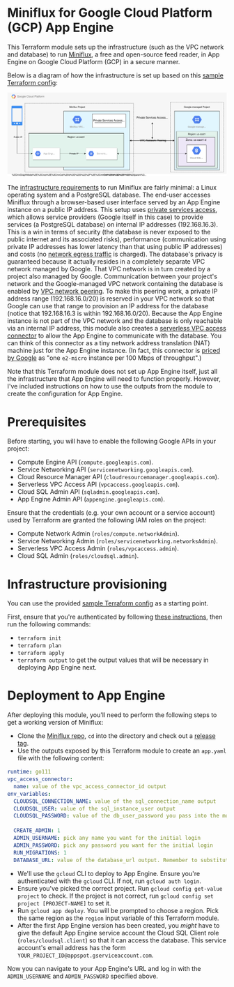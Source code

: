 # Miniflux for Google Cloud Platform (GCP) App Engine

This Terraform module sets up the infrastructure (such as the VPC network and database) to run [Miniflux](https://miniflux.app/), a free and open-source feed reader, in App Engine on Google Cloud Platform (GCP) in a secure manner.

Below is a diagram of how the infrastructure is set up based on this [sample Terraform config](https://github.com/huy-nguyen/terraform-google-miniflux/tree/master/examples/basic):

![Cloud infrastructure diagram](diagram.svg)

The [infrastructure requirements](https://miniflux.app/docs/requirements.html) to run Miniflux are fairly minimal: a Linux operating system and a PostgreSQL database.
The end-user accesses Miniflux through a browser-based user interface served by an App Engine instance on a public IP address.
This setup uses [private services access](https://cloud.google.com/vpc/docs/private-services-access), which allows service providers (Google itself in this case) to provide services (a PostgreSQL database) on internal IP addresses (192.168.16.3).
This is a win in terms of security (the database is never exposed to the public internet and its associated risks), performance (communication using private IP addresses has lower latency than that using public IP addresses) and costs (no [network egress traffic](https://cloud.google.com/vpc/network-pricing#general) is charged).
The database's privacy is guaranteed because it actually resides in a completely separate VPC network managed by Google.
That VPC network is in turn created by a project also managed by Google.
Communication between your project's network and the Google-managed VPC network containing the database is enabled by [VPC network peering](https://cloud.google.com/vpc/docs/vpc-peering).
To make this peering work, a private IP address range (192.168.16.0/20) is reserved in your VPC network so that Google can use that range to provision an IP address for the database (notice that 192.168.16.3 is within 192.168.16.0/20).
Because the App Engine instance is not part of the VPC network and the database is only reachable via an internal IP address, this module also creates a [serverless VPC access connector](https://cloud.google.com/vpc/docs/configure-serverless-vpc-access) to allow the App Engine to communicate with the database.
You can think of this connector as a tiny network address translation (NAT) machine just for the App Engine instance.
(In fact, this connector is [priced by Google](https://cloud.google.com/vpc/network-pricing#serverless-vpc-pricing) as "one `e2-micro` instance per 100 Mbps of throughput".)

Note that this Terraform module does not set up App Engine itself, just all the infrastructure that App Engine will need to function properly.
However, I've included instructions on how to use the outputs from the module to create the configuration for App Engine.

# Prerequisites

Before starting, you will have to enable the following Google APIs in your project:

- Compute Engine API (`compute.googleapis.com`).
- Service Networking API (`servicenetworking.googleapis.com`).
- Cloud Resource Manager API (`cloudresourcemanager.googleapis.com`).
- Serverless VPC Access API (`vpcaccess.googleapis.com`).
- Cloud SQL Admin API (`sqladmin.googleapis.com`).
- App Engine Admin API (`appengine.googleapis.com`).

Ensure that the credentials (e.g. your own account or a service account) used by Terraform are granted the following IAM roles on the project:

- Compute Network Admin (`roles/compute.networkAdmin`).
- Service Networking Admin (`roles/servicenetworking.networksAdmin`).
- Serverless VPC Access Admin (`roles/vpcaccess.admin`).
- Cloud SQL Admin (`roles/cloudsql.admin`).

# Infrastructure provisioning

You can use the provided [sample Terraform config](https://github.com/huy-nguyen/terraform-google-miniflux/tree/master/examples/basic) as a starting point.

First, ensure that you're authenticated by following [these instructions](https://registry.terraform.io/providers/hashicorp/google/latest/docs/guides/provider_reference#authentication), then run the following commands:

- `terraform init`
- `terraform plan`
- `terraform apply`
- `terraform output` to get the output values that will be necessary in deploying App Engine next.

# Deployment to App Engine

After deploying this module, you'll need to perform the following steps to get a working version of Miniflux:

- Clone the [Miniflux repo](https://github.com/miniflux/v2), `cd` into the directory and check out a [release tag](https://github.com/miniflux/v2/tags).
- Use the outputs exposed by this Terraform module to create an `app.yaml` file with the following content:

```yaml
runtime: go111
vpc_access_connector:
  name: value of the vpc_access_connector_id output
env_variables:
  CLOUDSQL_CONNECTION_NAME: value of the sql_connection_name output
  CLOUDSQL_USER: value of the sql_instance_user output
  CLOUDSQL_PASSWORD: value of the db_user_password you pass into the module

  CREATE_ADMIN: 1
  ADMIN_USERNAME: pick any name you want for the initial login
  ADMIN_PASSWORD: pick any password you want for the initial login
  RUN_MIGRATIONS: 1
  DATABASE_URL: value of the database_url output. Remember to substitute the placeholder password with the real password i.e. the Terraform input variable "db_user_password"
```

- We'll use the `gcloud` CLI to deploy to App Engine.
  Ensure you're authenticated with the `gcloud` CLI.
  If not, run `gcloud auth login`.
- Ensure you've picked the correct project.
  Run `gcloud config get-value project` to check.
  If the project is not correct, run `gcloud config set project [PROJECT-NAME]` to set it.
- Run `gcloud app deploy`.
  You will be prompted to choose a region.
  Pick the same region as the `region` input variable of this Terraform module.
- After the first App Engine version has been created, you _might_ have to give the default App Engine service account the Cloud SQL Client role (`roles/cloudsql.client`) so that it can access the database.
  This service account's email address has the form `YOUR_PROJECT_ID@appspot.gserviceaccount.com`.

Now you can navigate to your App Engine's URL and log in with the `ADMIN_USERNAME` and `ADMIN_PASSWORD` specified above.
